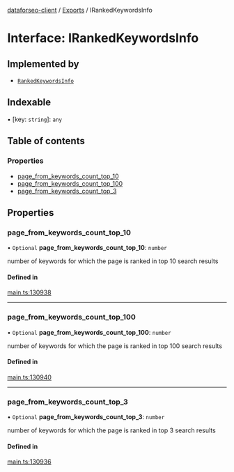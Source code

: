 [dataforseo-client](../README.md) / [Exports](../modules.md) / IRankedKeywordsInfo

# Interface: IRankedKeywordsInfo

## Implemented by

- [`RankedKeywordsInfo`](../classes/RankedKeywordsInfo.md)

## Indexable

▪ [key: `string`]: `any`

## Table of contents

### Properties

- [page\_from\_keywords\_count\_top\_10](IRankedKeywordsInfo.md#page_from_keywords_count_top_10)
- [page\_from\_keywords\_count\_top\_100](IRankedKeywordsInfo.md#page_from_keywords_count_top_100)
- [page\_from\_keywords\_count\_top\_3](IRankedKeywordsInfo.md#page_from_keywords_count_top_3)

## Properties

### page\_from\_keywords\_count\_top\_10

• `Optional` **page\_from\_keywords\_count\_top\_10**: `number`

number of keywords for which the page is ranked in top 10 search results

#### Defined in

[main.ts:130938](https://github.com/dataforseo/TypeScriptClient/blob/7ca1aa4/main.ts#L130938)

___

### page\_from\_keywords\_count\_top\_100

• `Optional` **page\_from\_keywords\_count\_top\_100**: `number`

number of keywords for which the page is ranked in top 100 search results

#### Defined in

[main.ts:130940](https://github.com/dataforseo/TypeScriptClient/blob/7ca1aa4/main.ts#L130940)

___

### page\_from\_keywords\_count\_top\_3

• `Optional` **page\_from\_keywords\_count\_top\_3**: `number`

number of keywords for which the page is ranked in top 3 search results

#### Defined in

[main.ts:130936](https://github.com/dataforseo/TypeScriptClient/blob/7ca1aa4/main.ts#L130936)
